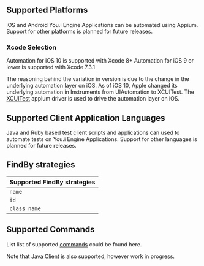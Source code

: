 ## Supported Platforms
iOS and Android You.i Engine Applications can be automated using Appium. Support for other platforms is planned for future releases.

### Xcode Selection
Automation for iOS 10 is supported with Xcode 8+
Automation for iOS 9 or lower is supported with Xcode 7.3.1

The reasoning behind the variation in version is due to the change in the underlying automation layer on iOS. As of iOS 10, Apple changed its underlying automation in Instruments from UIAutomation to XCUITest. The [XCUITest](https://github.com/appium/appium-xcuitest-driver) appium driver is used to drive the automation layer on iOS.

## Supported Client Application Languages
Java and Ruby based test client scripts and applications can used to automate tests on You.i Engine Applications. Support for other languages is planned for future releases.


## FindBy strategies
| Supported FindBy strategies    |
|--------------------------------|
| `name`                         |
| `id`                           |
| `class name`                   |



## Supported Commands

List list of supported [commands](SupportedCommands/Commands.md) could be found here.

Note that [Java Client](JavaClient.md) is also supported, however work in progress.